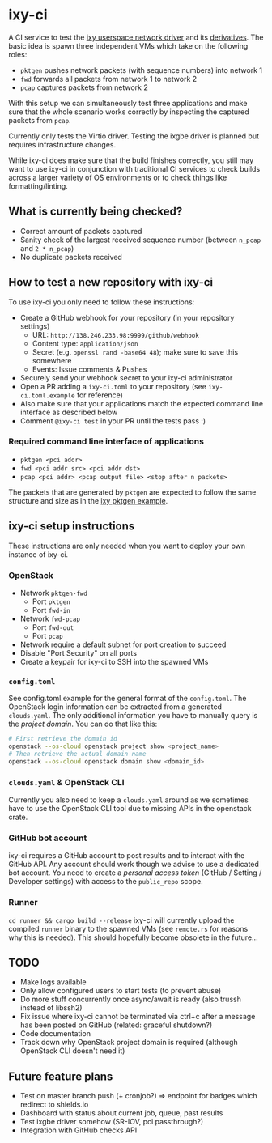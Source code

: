 # ixy-ci

A CI service to test the [ixy userspace network driver](https://github.com/emmericp/ixy) and its
[derivatives](https://github.com/ixy-languages). The basic idea is spawn three independent VMs which
take on the following roles:

- `pktgen` pushes network packets (with sequence numbers) into network 1
- `fwd` forwards all packets from network 1 to network 2
- `pcap` captures packets from network 2

With this setup we can simultaneously test three applications and make sure that the whole scenario
works correctly by inspecting the captured packets from `pcap`.

Currently only tests the Virtio driver. Testing the ixgbe driver is planned but requires
infrastructure changes.

While ixy-ci does make sure that the build finishes correctly, you still may want to use ixy-ci in
conjunction with traditional CI services to check builds across a larger variety of OS environments
or to check things like formatting/linting.

## What is currently being checked?
- Correct amount of packets captured
- Sanity check of the largest received sequence number (between `n_pcap` and `2 * n_pcap`)
- No duplicate packets received

## How to test a new repository with ixy-ci
To use ixy-ci you only need to follow these instructions:
- Create a GitHub webhook for your repository (in your repository settings)
    - URL: `http://138.246.233.98:9999/github/webhook`
    - Content type: `application/json`
    - Secret (e.g. `openssl rand -base64 48`); make sure to save this somewhere
    - Events: Issue comments & Pushes
- Securely send your webhook secret to your ixy-ci administrator
- Open a PR adding a `ixy-ci.toml` to your repository (see `ixy-ci.toml.example` for reference)
- Also make sure that your applications match the expected command line interface as described below
- Comment `@ixy-ci test` in your PR until the tests pass :)

### Required command line interface of applications
- `pktgen <pci addr>`
- `fwd <pci addr src> <pci addr dst>`
- `pcap <pci addr> <pcap output file> <stop after n packets>`

The packets that are generated by `pktgen` are expected to follow the same structure and size as
in the [ixy pktgen example](https://github.com/emmericp/ixy/blob/master/src/app/ixy-pktgen.c).

## ixy-ci setup instructions
These instructions are only needed when you want to deploy your own instance of ixy-ci.

### OpenStack
- Network `pktgen-fwd`
    - Port `pktgen`
    - Port `fwd-in`
- Network `fwd-pcap`
    - Port `fwd-out`
    - Port `pcap`
- Network require a default subnet for port creation to succeed
- Disable "Port Security" on all ports
- Create a keypair for ixy-ci to SSH into the spawned VMs

### `config.toml`
See config.toml.example for the general format of the `config.toml`. The OpenStack login information
can be extracted from a generated `clouds.yaml`. The only additional information you have to
manually query is the _project domain_. You can do that like this:
```sh
# First retrieve the domain id
openstack --os-cloud openstack project show <project_name>
# Then retrieve the actual domain name
openstack --os-cloud openstack domain show <domain_id>
```

### `clouds.yaml` & OpenStack CLI
Currently you also need to keep a `clouds.yaml` around as we sometimes have to use the OpenStack CLI
tool due to missing APIs in the openstack crate.

### GitHub bot account
ixy-ci requires a GitHub account to post results and to interact with the GitHub API. Any account
should work though we advise to use a dedicated bot account. You need to create a _personal access
token_ (GitHub / Setting / Developer settings) with access to the `public_repo` scope.

### Runner
`cd runner && cargo build --release`
ixy-ci will currently upload the compiled `runner` binary to the spawned VMs (see `remote.rs` for
reasons why this is needed). This should hopefully become obsolete in the future...

## TODO
- Make logs available
- Only allow configured users to start tests (to prevent abuse)
- Do more stuff concurrently once async/await is ready (also trussh instead of libssh2)
- Fix issue where ixy-ci cannot be terminated via ctrl+c after a message has been posted on GitHub
  (related: graceful shutdown?)
- Code documentation
- Track down why OpenStack project domain is required (although OpenStack CLI doesn't need it)

## Future feature plans
- Test on master branch push (+ cronjob?) => endpoint for badges which redirect to shields.io
- Dashboard with status about current job, queue, past results
- Test ixgbe driver somehow (SR-IOV, pci passthrough?)
- Integration with GitHub checks API
